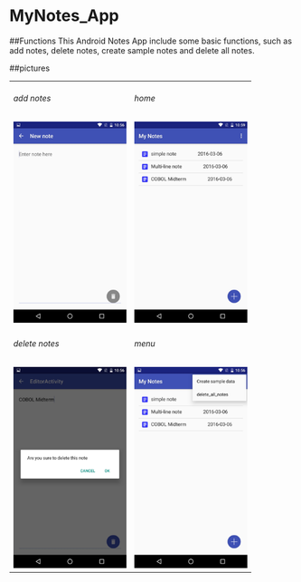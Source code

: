 # MyNotes_App

##Functions
This Android Notes App include some basic functions, such as add notes, 
delete notes, create sample notes and delete all notes.


##pictures
<table>
 <tr>
   <td>
       <h6>add notes</h6>
       <img alt="add notes" src="https://github.com/JohnnieLi/MyNotes_App/blob/master/images/addNotes.jpg" width="200">
   </td>
   <td>
       <h6>home</h6>
       <img alt="home" src="https://github.com/JohnnieLi/MyNotes_App/blob/master/images/home.jpg" width="200" >
   </td>
<tr>
   <td>
      <h6>delete notes</h6>
      <img alt="delete notes" src="https://github.com/JohnnieLi/MyNotes_App/blob/master/images/delete.jpg" width="200" >
    </td>
     <td>
       <h6>menu</h6>
       <img alt="menu" src="https://github.com/JohnnieLi/MyNotes_App/blob/master/images/menu.jpg" width="200" >
     </td>
</tr>
</table>
